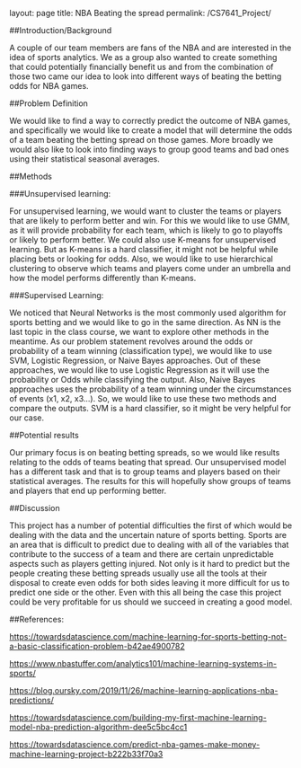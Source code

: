layout: page
title: NBA Beating the spread
permalink: /CS7641_Project/


##Introduction/Background

A couple of our team members are fans of the NBA and are interested in the idea of sports analytics. We as a group also wanted to create something that could potentially financially benefit us and from the combination of those two came our idea to look into different ways of beating the betting odds for NBA games.

##Problem Definition

We would like to find a way to correctly predict the outcome of NBA games, and specifically we would like to create a model that will determine the odds of a team beating the betting spread on those games. More broadly we would also like to look into finding ways to group good teams and bad ones using their statistical seasonal averages.

##Methods

###Unsupervised learning:

For unsupervised learning, we would want to cluster the teams or players that are likely to perform better and win. For this we would like to use GMM, as it will provide probability for each team, which is likely to go to playoffs or likely to perform better. We could also use K-means for unsupervised learning. But as K-means is a hard classifier, it might not be helpful while placing bets or looking for odds. Also, we would like to use hierarchical clustering to observe which teams and players come under an umbrella and how the model performs differently than K-means.

###Supervised Learning:

We noticed that Neural Networks is the most commonly used algorithm for sports betting and we would like to go in the same direction. As NN is the last topic in the class course, we want to explore other methods in the meantime. As our problem statement revolves around the odds or probability of a team winning (classification type), we would like to use SVM, Logistic Regression, or Naive Bayes approaches. Out of these approaches, we would like to use Logistic Regression as it will use the probability or Odds while classifying the output. Also, Naive Bayes approaches uses the probability of a team winning under the circumstances of events (x1, x2, x3...). So, we would like to use these two methods and compare the outputs. SVM is a hard classifier, so it might be very helpful for our case.

##Potential results

Our primary focus is on beating betting spreads, so we would like results relating to the odds of teams beating that spread. Our unsupervised model has a different task and that is to group teams and players based on their statistical averages. The results for this will hopefully show groups of teams and players that end up performing better.

##Discussion

This project has a number of potential difficulties the first of which would be dealing with the data and the uncertain nature of sports betting. Sports are an area that is difficult to predict due to dealing with all of the variables that contribute to the success of a team and there are certain unpredictable aspects such as players getting injured. Not only is it hard to predict but the people creating these betting spreads usually use all the tools at their disposal to create even odds for both sides leaving it more difficult for us to predict one side or the other. Even with this all being the case this project could be very profitable for us should we succeed in creating a good model. 



##References:

https://towardsdatascience.com/machine-learning-for-sports-betting-not-a-basic-classification-problem-b42ae4900782

https://www.nbastuffer.com/analytics101/machine-learning-systems-in-sports/

https://blog.oursky.com/2019/11/26/machine-learning-applications-nba-predictions/

https://towardsdatascience.com/building-my-first-machine-learning-model-nba-prediction-algorithm-dee5c5bc4cc1

https://towardsdatascience.com/predict-nba-games-make-money-machine-learning-project-b222b33f70a3
